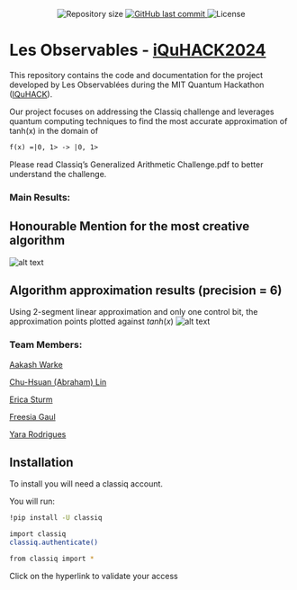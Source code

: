 <p align="center">

  <img alt="Repository size" src="https://img.shields.io/github/repo-size/Yara-R/Les-Observablees-IquHACK2024">

  <a href="https://github.com/Yara-R/Les-Observablees-IquHACK2024/commits/main/">
    <img alt="GitHub last commit" src="https://img.shields.io/github/last-commit/Yara-R/Les-Observablees-IquHACK2024">
  </a>

   <img alt="License" src="https://img.shields.io/badge/license-MIT-brightgreen">

</p>

# Les Observables - <a href="https://github.com/iQuHACK/2024_Classiq/tree/main">iQuHACK2024</a>

This repository contains the code and documentation for the project developed by Les Observablées during the MIT Quantum Hackathon (<a href="https://www.iquise.mit.edu/iQuHACK/2024-02-02">IQuHACK</a>). 

Our project focuses on addressing the Classiq challenge and leverages quantum computing techniques to find the most accurate approximation of tanh(x) in the domain of 
```latex
f(x) =|0, 1> -> |0, 1>
```

Please read Classiq’s Generalized Arithmetic Challenge.pdf to better understand the challenge.

### Main Results:

## Honourable Mention for the most creative algorithm
![alt text](https://github.com/Yara-R/Les-Observables-IquHACK2024/blob/main/Winner%20accouncement.png)

## Algorithm approximation results (precision = 6)
Using 2-segment linear approximation and only one control bit, the approximation points plotted against $tanh(x)$
![alt text](https://github.com/Yara-R/Les-Observables-IquHACK2024/blob/main/Pieces_wise_percision_6.png)


### Team Members:

<a href="https://www.linkedin.com/in/aakash-warke-5128a916b/">Aakash Warke</a>

<a href="">Chu-Hsuan (Abraham) Lin</a>

<a href="https://www.linkedin.com/in/erica-sturm-398569113/">Erica Sturm</a>

<a href="https://www.linkedin.com/in/freesia-gaul-896287237/">Freesia Gaul</a>

<a href="https://www.linkedin.com/in/yara-rodrigues-inácio-b14203236/">Yara Rodrigues</a>



## Installation

To install you will need a classiq account.

You will run:

```bash
!pip install -U classiq

import classiq
classiq.authenticate()

from classiq import *
```
Click on the hyperlink to validate your access


